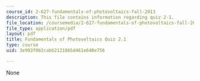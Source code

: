 ```yaml
---
course_id: 2-627-fundamentals-of-photovoltaics-fall-2013
description: This file contains information regarding quiz 2-1.
file_location: /coursemedia/2-627-fundamentals-of-photovoltaics-fall-2013/3e993f0b2cabb2121865d461e648e756_MIT2_627F13_Quiz2_1.pdf
file_type: application/pdf
layout: pdf
title: Fundamentals of Photovoltaics Quiz 2.1
type: course
uid: 3e993f0b2cabb2121865d461e648e756

---
```

None